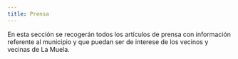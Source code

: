 ```yaml
---
title: Prensa
---
```


En esta sección se recogerán todos los artículos de prensa con información referente al municipio y que puedan ser de interese de los vecinos y vecinas de La Muela.
